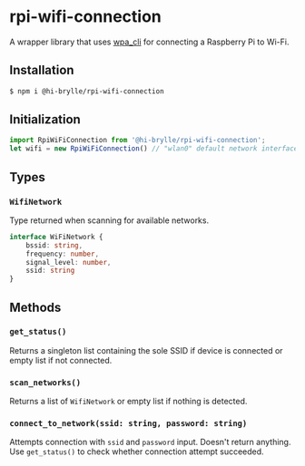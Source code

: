 # rpi-wifi-connection

A wrapper library that uses [wpa_cli](https://linux.die.net/man/8/wpa_cli) for connecting a Raspberry Pi to Wi-Fi.

## Installation

```sh
$ npm i @hi-brylle/rpi-wifi-connection
```

## Initialization

```ts
import RpiWiFiConnection from '@hi-brylle/rpi-wifi-connection';
let wifi = new RpiWiFiConnection() // "wlan0" default network interface
```

## Types

### `WifiNetwork`
Type returned when scanning for available networks.
```ts
interface WiFiNetwork {
    bssid: string,
    frequency: number,
    signal_level: number,
    ssid: string
}
```


## Methods

### `get_status()`
Returns a singleton list containing the sole SSID if device is connected or empty list if not connected.

### `scan_networks()`
Returns a list of `WifiNetwork` or empty list if nothing is detected.

### `connect_to_network(ssid: string, password: string)`
Attempts connection with `ssid` and `password` input. Doesn't return anything. Use `get_status()` to check whether connection attempt succeeded.